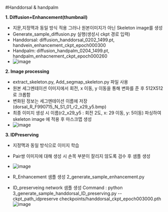 #Handdorsal & handpalm

**1. Diffusion+Enhancement(thumbnail)**
- 지문,지정맥과 동일 방식 적용 그러나 원본이미지가 아닌 Skeleton image를 생성
- Generate_sample_diffusion.py 실행(생성시 ckpt 경로 입력)
- Handdorsal: diffusion_handdorsal_0202_1499.pt, handvein_enhancement_ckpt_epoch000300
- Handpalm: diffusion_handpalm_0204_1499.pt, handpalm_enhacnement_ckpt_epoch000260
- ![image](https://github.com/user-attachments/assets/8698ce9a-58e6-4887-920a-5842dfdace62)

**2. Image processing**
- extract_skeleton.py, Add_segmap_skeleton.py 파일 사용
- 원본 세그멘테이션 이미지에서 회전, x 이동, y 이동을 통해 변화를 준 후 512X512로 크롭함
- 변화된 정보는 세그멘테이션 이름에 저장 (dorsal_R_F990715_N_S1_01_r2_x29_y5.bmp)
- 최종 이미지 생성 시 이름(r2_x29_y5 : 회전 2도, x: 29 이동, y: 5이동) 파싱하여 skeleton image 에 적용 후 마스크맵 생성
- ![image](https://github.com/user-attachments/assets/b4c5b235-3c7b-4c32-bf36-a94936b948ba)

**3. IDPreserving**
- 지정맥과 동일 방식으로 이미지 학습
- Pair쌍 이미지에 대해 생성 시 손목 부분이 잘리지 않도록 검수 후 샘플 생성
- ![image](https://github.com/user-attachments/assets/7ab67c6d-351d-4d5e-b857-ea5d0a4d2178)

- R_Enhancement 샘플 생성
2_generate_sample_enhancement.py

- ID_preserveing network 샘플 생성
Command : python 3_generate_sample_handdorsal_ID_preserving.py --ckpt_path_idpreserve checkpoints/handdorsal_ckpt_epoch003000.pth
![image](https://github.com/user-attachments/assets/b5d1b939-f9d1-486b-be9d-0cce8ca405af)



